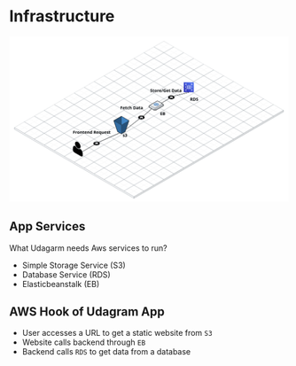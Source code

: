 # Infrastructure

![AwsHook](aws.png)

## App Services

What Udagarm needs Aws services to run?

-  Simple Storage Service (S3)
-  Database Service (RDS)
-  Elasticbeanstalk (EB)

## AWS Hook of Udagram App

-  User accesses a URL to get a static website from `S3`
-  Website calls backend through `EB`
-  Backend calls `RDS` to get data from a database
